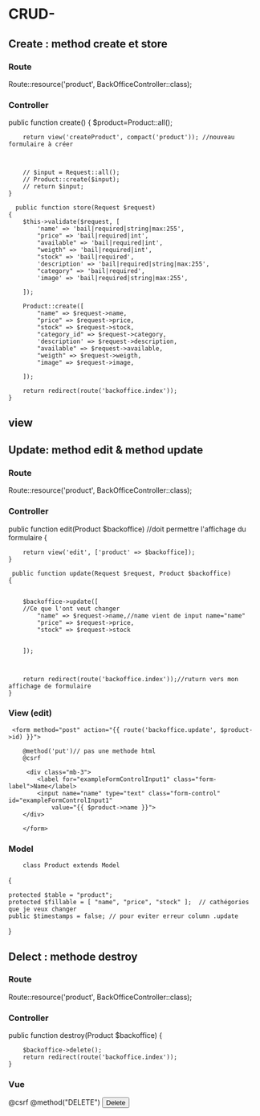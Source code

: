 # CRUD-


## Create : method create et store

### Route 



Route::resource('product', BackOfficeController::class);


### Controller


public function create()
    {
        $product=Product::all();

        return view('createProduct', compact('product')); //nouveau formulaire à créer
        


        // $input = Request::all();
        // Product::create($input); 
        // return $input;
    }
    
      public function store(Request $request)
    {
        $this->validate($request, [
            'name' => 'bail|required|string|max:255',
            "price" => 'bail|required|int',
            "available" => 'bail|required|int',
            "weigth" => 'bail|required|int',
            "stock" => 'bail|required',
            'description' => 'bail|required|string|max:255',
            "category" => 'bail|required',
            'image' => 'bail|required|string|max:255',
            
        ]);

        Product::create([
            "name" => $request->name,
            "price" => $request->price,
            "stock" => $request->stock,
            "category_id" => $request->category,
            'description' => $request->description,
            "available" => $request->available,
            "weigth" => $request->weigth,
            "image" => $request->image,
            
        ]);

        return redirect(route('backoffice.index'));
    }
    
    
    
## view




## Update: method edit & method update



### Route 



Route::resource('product', BackOfficeController::class);


### Controller



 public function edit(Product $backoffice)
 //doit permettre l'affichage du formulaire
    {

        return view('edit', ['product' => $backoffice]);
    }
    
     public function update(Request $request, Product $backoffice)
    {
    

        $backoffice->update([
        //Ce que l'ont veut changer
            "name" => $request->name,//name vient de input name="name"
            "price" => $request->price,
            "stock" => $request->stock
            
            
        ]);

        

        return redirect(route('backoffice.index'));//ruturn vers mon affichage de formulaire
    }
    
    
    
 ### View (edit)
    
    
    
     <form method="post" action="{{ route('backoffice.update', $product->id) }}">

        @method('put')// pas une methode html
        @csrf
        
         <div class="mb-3">
            <label for="exampleFormControlInput1" class="form-label">Name</label>
            <input name="name" type="text" class="form-control" id="exampleFormControlInput1"
                value="{{ $product->name }}">
        </div>
        
        </form>
        
        
        
### Model
      
        class Product extends Model
{
 

    protected $table = "product";
    protected $fillable = [ "name", "price", "stock" ];  // cathégories que je veux changer 
    public $timestamps = false; // pour eviter erreur column .update
}



## Delect : methode destroy

### Route 

Route::resource('product', BackOfficeController::class);


### Controller

public function destroy(Product $backoffice)
    {

        
        $backoffice->delete();
        return redirect(route('backoffice.index'));
    }
    
### Vue


<form method="POST" action="{{ route('backoffice.destroy', $product) }}">
                        @csrf
                        @method("DELETE")
                            <button type="submit" class="btn btn-danger" value="x Supprimer">Delete</button>
 
 </form>
    
    
    
    






        
        
    
    






